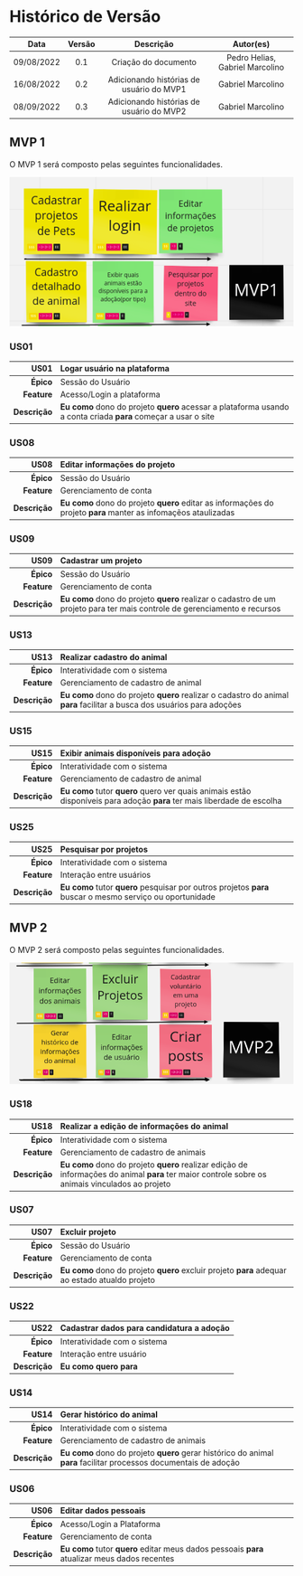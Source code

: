 # Histórico de Versão

|    Data    | Versão |                Descrição                 |            Autor(es)            |
| :--------: | :----: | :--------------------------------------: | :-----------------------------: |
| 09/08/2022 |  0.1   |           Criação do documento           | Pedro Helias, Gabriel Marcolino |
| 16/08/2022 |  0.2   | Adicionando histórias de usuário do MVP1 |        Gabriel Marcolino        |
| 08/09/2022 |  0.3   | Adicionando histórias de usuário do MVP2 |        Gabriel Marcolino        |

## **MVP 1**

O MVP 1 será composto pelas seguintes funcionalidades.

![MVP](imagens/MVP1.png)

### **US01**

|          US01 | Logar usuário na plataforma                                                                                     |
| ------------: | :-------------------------------------------------------------------------------------------------------------- |
|     **Épico** | Sessão do Usuário                                                                                               |
|   **Feature** | Acesso/Login a plataforma                                                                                       |
| **Descrição** | **Eu como** dono do projeto **quero** acessar a plataforma usando a conta criada **para** começar a usar o site |

### **US08**

|          US08 | Editar informações do projeto                                                                                    |
| ------------: | :--------------------------------------------------------------------------------------------------------------- |
|     **Épico** | Sessão do Usuário                                                                                                |
|   **Feature** | Gerenciamento de conta                                                                                           |
| **Descrição** | **Eu como** dono do projeto **quero** editar as informações do projeto **para** manter as infomaçẽos ataulizadas |

### **US09**

|          US09 | Cadastrar um projeto                                                                                                       |
| ------------: | :------------------------------------------------------------------------------------------------------------------------- |
|     **Épico** | Sessão do Usuário                                                                                                          |
|   **Feature** | Gerenciamento de conta                                                                                                     |
| **Descrição** | **Eu como** dono do projeto **quero** realizar o cadastro de um projeto para ter mais controle de gerenciamento e recursos |

### **US13**

|          US13 | Realizar cadastro do animal                                                                                              |
| ------------: | :----------------------------------------------------------------------------------------------------------------------- |
|     **Épico** | Interatividade com o sistema                                                                                             |
|   **Feature** | Gerenciamento de cadastro de animal                                                                                      |
| **Descrição** | **Eu como** dono do projeto **quero** realizar o cadastro do animal **para** facilitar a busca dos usuários para adoções |

### **US15**

|          US15 | Exibir animais disponíveis para adoção                                                                                   |
| ------------: | :----------------------------------------------------------------------------------------------------------------------- |
|     **Épico** | Interatividade com o sistema                                                                                             |
|   **Feature** | Gerenciamento de cadastro de animal                                                                                      |
| **Descrição** | **Eu como** tutor **quero** quero ver quais animais estão disponíveis para adoção **para** ter mais liberdade de escolha |

### **US25**

|          US25 | Pesquisar por projetos                                                                                    |
| ------------: | :-------------------------------------------------------------------------------------------------------- |
|     **Épico** | Interatividade com o sistema                                                                              |
|   **Feature** | Interação entre usuários                                                                                  |
| **Descrição** | **Eu como** tutor **quero** pesquisar por outros projetos **para** buscar o mesmo serviço ou oportunidade |

## **MVP 2**

O MVP 2 será composto pelas seguintes funcionalidades.

![MVP](imagens/MVP2.png)

### US18

|          US18 | Realizar a edição de informações do animal                                                                                                        |
| ------------: | :------------------------------------------------------------------------------------------------------------------------------------------------ |
|     **Épico** | Interatividade com o sistema                                                                                                                      |
|   **Feature** | Gerenciamento de cadastro de animais                                                                                                              |
| **Descrição** | **Eu como** dono do projeto **quero** realizar edição de informações do animal **para** ter maior controle sobre os animais vinculados ao projeto |

### US07

|          US07 | Excluir projeto                                                                                  |
| ------------: | :----------------------------------------------------------------------------------------------- |
|     **Épico** | Sessão do Usuário                                                                                |
|   **Feature** | Gerenciamento de conta                                                                           |
| **Descrição** | **Eu como** dono do projeto **quero** excluir projeto **para** adequar ao estado atualdo projeto |

### US22

|          US22 | Cadastrar dados para candidatura a adoção |
| ------------: | :---------------------------------------- |
|     **Épico** | Interatividade com o sistema              |
|   **Feature** | Interação entre usuário                   |
| **Descrição** | **Eu como**  **quero** **para**           |

### US14

|          US14 | Gerar histórico do animal                                                                                          |
| ------------: | :----------------------------------------------------------------------------------------------------------------- |
|     **Épico** | Interatividade com o sistema                                                                                       |
|   **Feature** | Gerenciamento de cadastro de animais                                                                               |
| **Descrição** | **Eu como** dono do projeto **quero** gerar histórico do animal **para** facilitar processos documentais de adoção |

### US06

|          US06 | Editar dados pessoais                                                                         |
| ------------: | :-------------------------------------------------------------------------------------------- |
|     **Épico** | Acesso/Login a Plataforma                                                                     |
|   **Feature** | Gerenciamento de conta                                                                        |
| **Descrição** | **Eu como** tutor **quero** editar meus dados pessoais **para** atualizar meus dados recentes |


